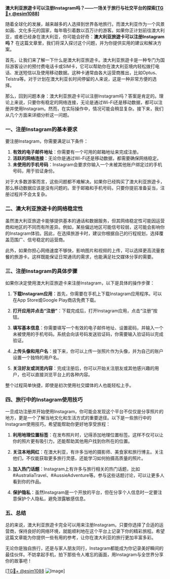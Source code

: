 **澳大利亚旅遊卡可以注册Instagram吗？——一场关于旅行与社交平台的探索[[TG💪+ @esim1088](https://t.me/s/esim1088)]**

随着全球化的发展，越来越多的人选择到世界各地旅行。而澳大利亚作为一个风景如画、文化多元的国家，每年吸引着数以百万计的游客。如果你正计划前往澳大利亚，或者已经身在澳大利亚，你可能会好奇：**澳大利亚旅遊卡可以注册Instagram吗？** 在这篇文章里，我们将深入探讨这个问题，并为你提供实用的建议和解决方案。

首先，让我们来了解一下什么是澳大利亚旅遊卡。澳大利亚旅遊卡是一种专门为国际游客设计的预付费电话卡或SIM卡，它可以帮助你在澳大利亚境内轻松拨打电话、发送短信以及使用移动数据。这种卡通常由各大运营商推出，比如Optus、Telstra等。对于计划在澳大利亚长时间停留的人来说，这是一种非常方便的选择。

那么，回到问题本身：澳大利亚旅遊卡可以注册Instagram吗？答案是肯定的。理论上来说，只要你有稳定的网络连接，无论是通过Wi-Fi还是移动数据，都可以注册并使用Instagram。然而，在实际操作中，情况可能会稍显复杂。接下来，我们从几个方面来详细分析这一问题。

### **一、注册Instagram的基本要求**

要注册Instagram，你需要满足以下条件：
1. **有效的电子邮件地址**：你需要有一个可用的邮箱地址来完成注册。
2. **活跃的网络连接**：无论你是通过Wi-Fi还是移动数据，都需要确保网络稳定。
3. **未使用的手机号码**：Instagram会要求你输入一个未被其他账户绑定过的手机号码，用于验证身份。

对于大多数游客而言，这些问题都不难解决。如果你已经购买了澳大利亚旅遊卡，那么移动数据应该是没有问题的。至于邮箱和手机号码，只要你提前准备妥当，注册过程并不会太复杂。

### **二、澳大利亚旅遊卡的网络稳定性**

虽然澳大利亚旅遊卡能够提供基本的通话和数据服务，但其网络稳定性可能因运营商和地区的不同而有所差异。例如，某些偏远地区可能信号较弱，这可能会影响你的Instagram体验。因此，在选择旅游卡时，建议你根据自己的行程规划，选择覆盖范围广、信号稳定的运营商。

此外，如果你担心网络速度不够快，影响图片和视频的上传，可以选择更高流量套餐的旅游卡。这样既能保证日常通讯的需求，也能满足社交媒体分享的需要。

### **三、注册Instagram的具体步骤**

如果你决定使用澳大利亚旅遊卡来注册Instagram，以下是具体的操作步骤：

1. **下载Instagram应用**：首先，你需要在手机上下载Instagram应用程序。可以在App Store或Google Play商店免费下载。
   
2. **打开应用并点击“注册”**：下载完成后，打开Instagram应用，点击“注册”按钮。

3. **填写基本信息**：你需要填写一个有效的电子邮件地址、设置密码，并输入一个未被使用的手机号码。系统会向该号码发送验证码，你需要输入验证码以完成验证。

4. **上传头像和用户名**：接下来，你可以上传一张照片作为头像，并为自己的账户设置一个独特的用户名。

5. **关注好友或浏览内容**：完成注册后，你可以开始关注朋友或其他感兴趣的用户，也可以直接浏览平台上的各种内容。

整个过程简单快捷，即使是初次使用社交媒体的人也能轻松上手。

### **四、旅行中的Instagram使用技巧**

一旦成功注册并开始使用Instagram，你可能会发现这个平台不仅仅是分享照片的地方，更是一个了解当地文化和生活方式的重要途径。以下是一些旅行中的Instagram使用技巧，希望能帮助你更好地享受旅程：

1. **利用地理位置标签**：在发布照片时，记得添加地理位置标签。这样不仅可以让你的照片更有吸引力，还能帮助其他用户找到你所在的位置。

2. **关注本地网红**：在澳大利亚，有许多当地的摄影师、美食家和旅行博主。关注他们，不仅能获取更多旅行灵感，还能学习如何拍摄高质量的照片。

3. **加入热门话题**：Instagram上有许多与旅行相关的热门话题，比如#AustraliaTravel、#AussieAdventure等。参与这些话题讨论，可以让更多人看到你的作品。

4. **保护隐私**：虽然Instagram是一个开放的平台，但在分享个人信息时一定要注意保护个人隐私，避免泄露敏感信息。

### **五、总结**

总的来说，澳大利亚旅遊卡完全可以用来注册Instagram。只要你选择了合适的运营商，保持良好的网络环境，就能顺利地在这个平台上记录下你的精彩旅程。希望这篇文章能为你提供一些有用的参考，让你在澳大利亚的旅行更加丰富多彩。

无论你是独自旅行，还是与家人朋友同行，Instagram都能成为你记录美好瞬间的最佳伙伴。不妨拿起手机，拍下那些令人难忘的画面，用Instagram与全世界分享你的故事吧！

[[TG💪+ @esim1088](https://t.me/s/esim1088) ![Image](https://i.postimg.cc/4NQfJmqS/Snipaste-2025-05-13-00-14-12.png)]